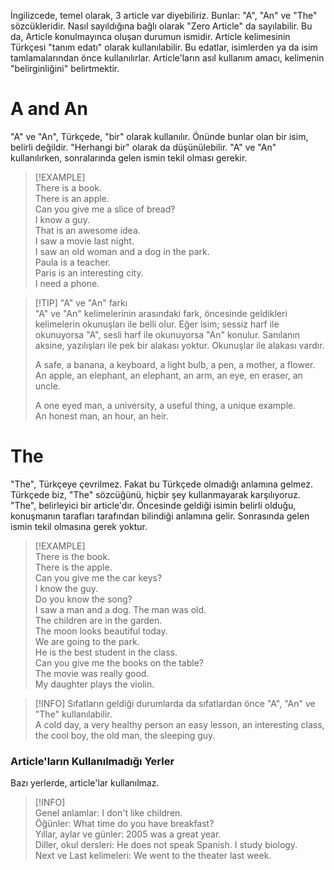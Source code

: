 İngilizcede, temel olarak, 3 article var diyebiliriz. Bunlar: "A", "An" ve "The" sözcükleridir. Nasıl sayıldığına bağlı olarak "Zero Article" da sayılabilir. Bu da, Article konulmayınca oluşan durumun ismidir. Article kelimesinin Türkçesi "tanım edatı" olarak kullanılabilir. Bu edatlar, isimlerden ya da isim tamlamalarından önce kullanılırlar. Article'ların asıl kullanım amacı, kelimenin "belirginliğini" belirtmektir.  

# A and An  
"A" ve "An", Türkçede, "bir" olarak kullanılır. Önünde bunlar olan bir isim, belirli değildir. "Herhangi bir" olarak da düşünülebilir. "A" ve "An" kullanılırken, sonralarında gelen ismin tekil olması gerekir.  

> [!EXAMPLE]  
> There is a book.  
> There is an apple.  
> Can you give me a slice of bread?  
> I know a guy.  
> That is an awesome idea.  
> I saw a movie last night.  
> I saw an old woman and a dog in the park.  
> Paula is a teacher.  
> Paris is an interesting city.  
> I need a phone.  

> [!TIP] "A" ve "An" farkı  
> "A" ve "An" kelimelerinin arasındaki fark, öncesinde geldikleri kelimelerin okunuşları ile belli olur. Eğer isim; sessiz harf ile okunuyorsa "A", sesli harf ile okunuyorsa "An" konulur. Sanılanın aksine, yazılışları ile pek bir alakası yoktur. Okunuşlar ile alakası vardır.  
>  
> A safe, a banana, a keyboard, a light bulb, a pen, a mother, a flower.  
> An apple, an elephant, an elephant, an arm, an eye, en eraser, an uncle.  
>  
> A one eyed man, a university, a useful thing, a unique example.  
> An honest man, an hour, an heir.  

# The  
"The", Türkçeye çevrilmez. Fakat bu Türkçede olmadığı anlamına gelmez. Türkçede biz, "The" sözcüğünü, hiçbir şey kullanmayarak karşılıyoruz. "The", belirleyici bir article'dır. Öncesinde geldiği isimin belirli olduğu, konuşmanın tarafları tarafından bilindiği anlamına gelir. Sonrasında gelen ismin tekil olmasına gerek yoktur.  

> [!EXAMPLE]  
> There is the book.  
> There is the apple.  
> Can you give me the car keys?  
> I know the guy.  
> Do you know the song?  
> I saw a man and a dog. The man was old.  
> The children are in the garden.  
> The moon looks beautiful today.  
> We are going to the park.  
> He is the best student in the class.  
> Can you give me the books on the table?  
> The movie was really good.  
> My daughter plays the violin.  

> [!INFO] Sıfatların geldiği durumlarda da sıfatlardan önce "A", "An" ve "The" kullanılabilir.  
> A cold day, a very healthy person an easy lesson, an interesting class, the cool boy, the old man, the sleeping guy.  

### Article'ların Kullanılmadığı Yerler  
Bazı yerlerde, article'lar kullanılmaz.  

> [!INFO]  
> Genel anlamlar: I don't like children.  
> Öğünler: What time do you have breakfast?  
> Yıllar, aylar ve günler: 2005 was a great year.  
> Diller, okul dersleri: He does not speak Spanish. I study biology.  
> Next ve Last kelimeleri: We went to the theater last week.  
